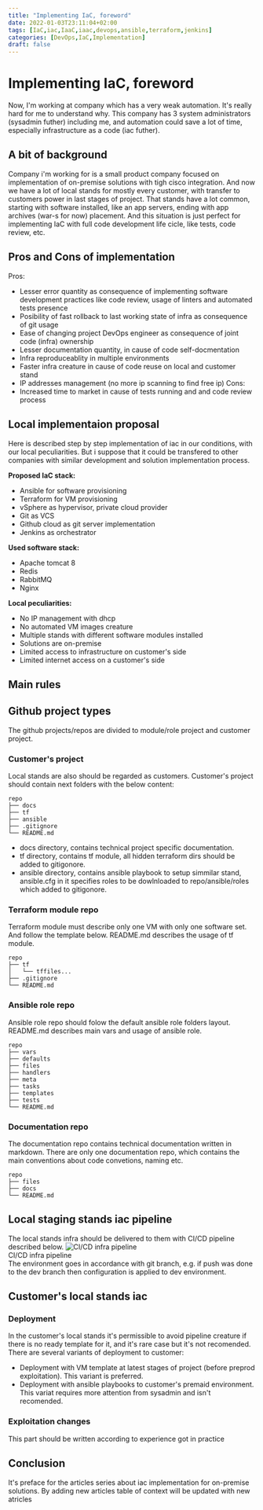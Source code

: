 ```yaml
---
title: "Implementing IaC, foreword"
date: 2022-01-03T23:11:04+02:00
tags: [IaC,iac,IaaC,iaac,devops,ansible,terraform,jenkins]
categories: [DevOps,IaC,Implementation]
draft: false
---
```


# Implementing IaC, foreword 

Now, I'm working at company which has a very weak automation. 
It's really hard for me to understand why. 
This company has 3 system administrators (sysadmin futher) including me, 
and automation could save a lot of time, especially infrastructure as a code (iac futher). 

## A bit of background 

Company i'm working for is a small product company focused on implementation of on-premise
solutions with tigh cisco integration. 
And now we have a lot of local stands for mostly every customer, with transfer to 
customers power in last stages of project. 
That stands have a lot common, starting with software installed, like an app servers, 
ending with app archives (war-s for now) placement. 
And this situation is just perfect for implementing IaC with full code development life cicle,
like tests, code review, etc.

## Pros and Cons of implementation
Pros:
 - Lesser error quantity as consequence of implementing software development practices 
   like code review, usage of linters and automated tests presence
 - Posibility of fast rollback to last working state of infra as consequence of git usage
 - Ease of changing project DevOps engineer as consequence of joint code (infra) ownership 
 - Lesser documentation quantity, in cause of code self-docmentation
 - Infra reproduceablity in multiple environments
 - Faster infra creature in cause of code reuse on local and customer stand
 - IP addresses management (no more ip scanning to find free ip)
Cons:
 - Increased time to market in cause of tests running and and code review process

## Local implementaion proposal
Here is described step by step implementation of iac in our conditions, with our local peculiarities.
But i suppose that it could be transfered to other companies with similar development and
solution implementation process.

**Proposed IaC stack:**
- Ansible for software provisioning
- Terraform for VM provisioning
- vSphere as hypervisor, private cloud provider
- Git as VCS
- Github cloud as git server implementation
- Jenkins as orchestrator

**Used software stack:**
- Apache tomcat 8
- Redis
- RabbitMQ
- Nginx

**Local peculiarities:**
- No IP management with dhcp
- No automated VM images creature 
- Multiple stands with different software modules installed
- Solutions are on-premise
- Limited access to infrastructure on customer's side
- Limited internet access on a customer's side 

## Main rules 


## Github project types
The github projects/repos are divided to module/role project and customer project.

### Customer's project 
Local stands are also should be regarded as customers.
Customer's project should contain next folders with the below content:
```
repo
├── docs
├── tf
├── ansible
├── .gitignore
└── README.md
```
- docs directory, contains technical project specific documentation.  
- tf directory, contains tf module, all hidden terraform dirs should be added to gitigonore.  
- ansible directory, contains ansible playbook to setup simmilar stand, ansible.cfg in it specifies
  roles to be dowlnloaded to repo/ansible/roles which added to gitigonore.  

### Terraform module repo
Terraform module must describe only one VM with only one software set. And follow the template below. 
README.md describes the usage of tf module.
```
repo
├── tf
│   └── tffiles... 
├── .gitignore
└── README.md 
```

### Ansible role repo
Ansible role repo should folow the default ansible role folders layout.
README.md describes main vars and usage of ansible role.
```
repo
├── vars
├── defaults
├── files
├── handlers
├── meta
├── tasks
├── templates
├── tests
└── README.md
```

### Documentation repo
The documentation repo contains technical documentation written in markdown.
There are only one documentation repo, which contains the main conventions about code convetions, naming etc.
```
repo
├── files
├── docs
└── README.md
```

## Local staging stands iac pipeline
The local stands infra should be delivered to them with CI/CD pipeline described below.
![CI/CD infra pipeline](/IaCConfManage.svg)  
CI/CD infra pipeline  
The environment goes in accordance with git branch, e.g. if push was done to the dev branch
then configuration is applied to dev environment.  

## Customer's local stands iac
### Deployment
In the customer's local stands it's permissible to avoid pipeline creature if there is no ready template for it,
and it's rare case but it's not recomended. There are several variants of deployment to customer:
- Deployment with VM template at latest stages of project (before preprod exploitation). This variant is preferred.
- Deployment with ansible playbooks to customer's premaid environment. This variat requires more attention from sysadmin and 
  isn't recomended.

### Exploitation changes
This part should be written according to experience got in practice

## Conclusion
It's preface for the articles series about iac implementation for on-premise solutions.
By adding new articles table of context will be updated with new atricles



